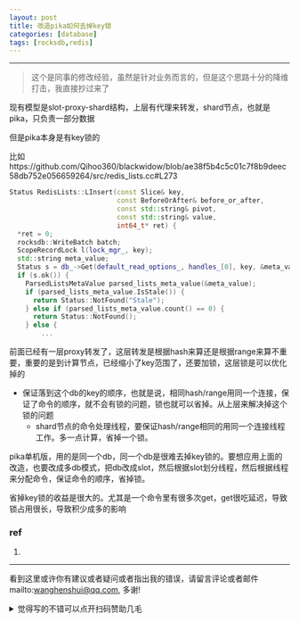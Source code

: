 ```yaml
---
layout: post
title: 改造pika如何去掉key锁
categories: [database]
tags: [rocksdb,redis]
---
```

  

---

 

> 这个是同事的修改经验，虽然是针对业务而言的，但是这个思路十分的降维打击，我直接抄过来了

现有模型是slot-proxy-shard结构，上层有代理来转发，shard节点，也就是pika，只负责一部分数据

但是pika本身是有key锁的

比如https://github.com/Qihoo360/blackwidow/blob/ae38f5b4c5c01c7f8b9deec58db752e056659264/src/redis_lists.cc#L273

```c++
Status RedisLists::LInsert(const Slice& key,
                           const BeforeOrAfter& before_or_after,
                           const std::string& pivot,
                           const std::string& value,
                           int64_t* ret) {
  *ret = 0;
  rocksdb::WriteBatch batch;
  ScopeRecordLock l(lock_mgr_, key);
  std::string meta_value;
  Status s = db_->Get(default_read_options_, handles_[0], key, &meta_value);
  if (s.ok()) {
    ParsedListsMetaValue parsed_lists_meta_value(&meta_value);
    if (parsed_lists_meta_value.IsStale()) {
      return Status::NotFound("Stale");
    } else if (parsed_lists_meta_value.count() == 0) {
      return Status::NotFound();
    } else {
        ...
```



前面已经有一层proxy转发了，这层转发是根据hash来算还是根据range来算不重要，重要的是到计算节点，已经缩小了key范围了，还要加锁，这层锁是可以优化掉的

- 保证落到这个db的key的顺序，也就是说，相同hash/range用同一个连接，保证了命令的顺序，就不会有锁的问题，锁也就可以省掉。从上层来解决掉这个锁的问题
  - shard节点的命令处理线程，要保证hash/range相同的用同一个连接线程工作。多一点计算，省掉一个锁。



pika单机版，用的是同一个db，同一个db是很难去掉key锁的。要想应用上面的改造，也要改成多db模式，把db改成slot，然后根据slot划分线程，然后根据线程来分配命令，保证命令的顺序，省掉锁。

省掉key锁的收益是很大的。尤其是一个命令里有很多次get，get很吃延迟，导致锁占用很长，导致积少成多的影响

### ref

1. 

   

---

看到这里或许你有建议或者疑问或者指出我的错误，请留言评论或者邮件mailto:wanghenshui@qq.com, 多谢! 
<details>
<summary>觉得写的不错可以点开扫码赞助几毛</summary>
<img src="https://wanghenshui.github.io/assets/wepay.png" alt="微信转账">
</details>